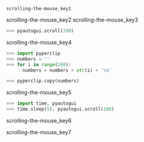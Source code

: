 ```ngMeta
scrolling-the-mouse_key1
```

scrolling-the-mouse_key2
scrolling-the-mouse_key3


```python
>>> pyautogui.scroll(200)
```
scrolling-the-mouse_key4


```python
>>> import pyperclip
>>> numbers = ''
>>> for i in range(200):
      numbers = numbers + str(i) + '\n'

>>> pyperclip.copy(numbers)
```
scrolling-the-mouse_key5


```python
>>> import time, pyautogui
>>> time.sleep(5); pyautogui.scroll(100)
```
scrolling-the-mouse_key6


scrolling-the-mouse_key7
